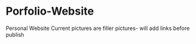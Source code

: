 # Porfolio-Website
Personal Website
Current pictures are filler pictures- will add links before publish

